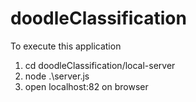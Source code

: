 # doodleClassification

To execute this application 
1. cd doodleClassification/local-server
2. node .\server.js
3. open localhost:82 on browser
